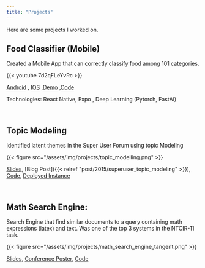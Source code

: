 ```yaml
---
title: "Projects"
---
```


Here are some projects I worked on.
<!--more-->

Food Classifier (Mobile)
----------------------------------
Created a Mobile App that can correctly classify food among 101 categories.

{{< youtube 7d2qFLeYvRc >}}

[Android](https://play.google.com/store/apps/details?id=com.rsnp.foodclassifier) , [IOS](https://itunes.apple.com/us/app/food-classifier/id1445356461?ls=1&mt=8)      ,[Demo](https://www.youtube.com/watch?v=7d2qFLeYvRc) ,[Code](https://github.com/npatta01/mobile-deep-learning-classifier)

Technologies: React Native, Expo , Deep Learning (Pytorch, FastAi)
 

&nbsp; 

Topic Modeling
----------------------------------
Identified latent themes in the Super User Forum using topic Modeling

{{< figure src="/assets/img/projects/topic_modelling.png"  >}}


[Slides](http://www.slideshare.net/slideshow/embed_code/key/dGQh9SJb6wKIS9), [Blog Post]({{< relref "post/2015/superuser_topic_modeling" >}}), [Code](https://github.com/npatta01/superuser-topic-modeling), [Deployed Instance](https://superuser-topic-modeling.herokuapp.com/#/topics)

&nbsp; 


Math Search Engine:
------------------
Search Engine that find similar documents to a query containing math expressions (latex) and text.
Was one of the top 3 systems in the NTCIR-11 task.

{{< figure src="/assets/img/projects/math_search_engine_tangent.png"  >}}


[Slides](http://www.slideshare.net/nidhinpattaniyil/ntcir11math2pattaniyilnslides), [Conference Poster](http://www.slideshare.net/nidhinpattaniyil/ntcir11math2pattaniyilnposter), [Code](https://bitbucket.org/ntp5633/tangent_0.2)